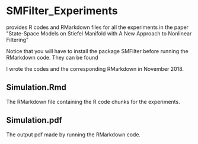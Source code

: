 # SMFilter_Experiments
provides R codes and RMarkdown files for all the experiments in the paper "State-Space Models on Stiefel Manifold with A New Approach to Nonlinear Filtering"

Notice that you will have to install the package SMFilter before running the RMarkdown code. They can be found



I wrote the codes and the corresponding RMarkdown in November 2018.

## Simulation.Rmd
The RMarkdown file containing the R code chunks for the experiments.

## Simulation.pdf
The output pdf made by running the RMarkdown code.
